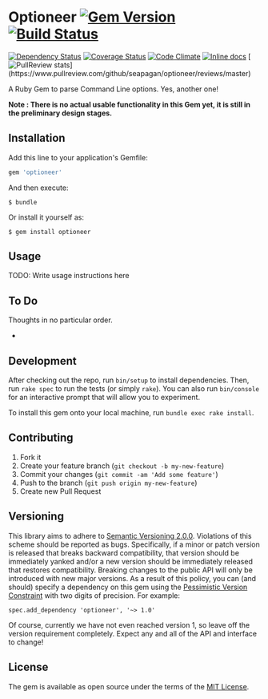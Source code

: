 # Optioneer [![Gem Version](https://badge.fury.io/rb/optioneer.svg)](http://badge.fury.io/rb/optioneer)[![Build Status](https://travis-ci.org/seapagan/optioneer.svg)](https://travis-ci.org/seapagan/optioneer)

[![Dependency Status](https://gemnasium.com/seapagan/optioneer.svg)](https://gemnasium.com/seapagan/optioneer)
[![Coverage Status](https://coveralls.io/repos/seapagan/optioneer/badge.svg?branch=master&service=github)](https://coveralls.io/github/seapagan/optioneer?branch=master)
[![Code Climate](https://codeclimate.com/github/seapagan/optioneer/badges/gpa.svg)](https://codeclimate.com/github/seapagan/optioneer)
[![Inline docs](http://inch-ci.org/github/seapagan/optioneer.svg?branch=master)](http://inch-ci.org/github/seapagan/optioneer)
[![PullReview stats](https://www.pullreview.com/github/seapagan/optioneer/badges/master.svg?)](https://www.pullreview.com/github/seapagan/optioneer/reviews/master)

A Ruby Gem to parse Command Line options. Yes, another one!

__Note : There is no actual usable functionality in this Gem yet, it is still in the preliminary design stages.__

## Installation

Add this line to your application's Gemfile:

```ruby
gem 'optioneer'
```

And then execute:

    $ bundle

Or install it yourself as:

    $ gem install optioneer

## Usage

TODO: Write usage instructions here

## To Do

Thoughts in no particular order.

-

## Development

After checking out the repo, run `bin/setup` to install dependencies. Then, run `rake spec` to run the tests (or simply `rake`). You can also run `bin/console` for an interactive prompt that will allow you to experiment.

To install this gem onto your local machine, run `bundle exec rake install`.

## Contributing

1. Fork it
2. Create your feature branch (`git checkout -b my-new-feature`)
3. Commit your changes (`git commit -am 'Add some feature'`)
4. Push to the branch (`git push origin my-new-feature`)
5. Create new Pull Request

## Versioning

This library aims to adhere to [Semantic Versioning 2.0.0][semver]. Violations
of this scheme should be reported as bugs. Specifically, if a minor or patch
version is released that breaks backward compatibility, that version should be
immediately yanked and/or a new version should be immediately released that
restores compatibility. Breaking changes to the public API will only be
introduced with new major versions. As a result of this policy, you can (and
should) specify a dependency on this gem using the [Pessimistic Version
Constraint][pvc] with two digits of precision. For example:

    spec.add_dependency 'optioneer', '~> 1.0'

Of course, currently we have not even reached version 1, so leave off the version requirement completely. Expect any and all of the API and interface to change!

[semver]: http://semver.org/
[pvc]: http://guides.rubygems.org/patterns/#pessimistic-version-constraint

## License

The gem is available as open source under the terms of the [MIT License](http://opensource.org/licenses/MIT).
